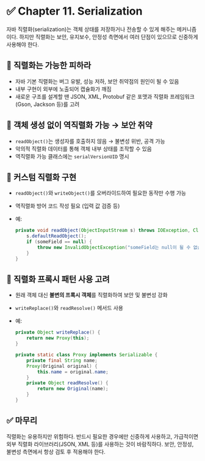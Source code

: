 # ✅ Chapter 11. Serialization

자바 직렬화(serialization)는 객체 상태를 저장하거나 전송할 수 있게 해주는 메커니즘이다. 하지만 직렬화는 보안, 유지보수, 안정성 측면에서 여러 단점이 있으므로 신중하게 사용해야 한다.

## 📌 직렬화는 가능한 피하라

* 자바 기본 직렬화는 버그 유발, 성능 저하, 보안 취약점의 원인이 될 수 있음
* 내부 구현이 외부에 노출되어 캡슐화가 깨짐
* 새로운 구조를 설계할 땐 JSON, XML, Protobuf 같은 포맷과 직렬화 프레임워크(Gson, Jackson 등)를 고려

## 📌 객체 생성 없이 역직렬화 가능 → 보안 취약

* `readObject()`는 생성자를 호출하지 않음 → 불변성 위반, 공격 가능
* 악의적 직렬화 데이터를 통해 객체 내부 상태를 조작할 수 있음
* 역직렬화 가능 클래스에는 `serialVersionUID` 명시

## 📌 커스텀 직렬화 구현

* `readObject()`와 `writeObject()`를 오버라이드하여 필요한 동작만 수행 가능
* 역직렬화 방어 코드 작성 필요 (입력 값 검증 등)
* 예:

  ```java
  private void readObject(ObjectInputStream s) throws IOException, ClassNotFoundException {
      s.defaultReadObject();
      if (someField == null) {
          throw new InvalidObjectException("someField는 null이 될 수 없습니다.");
      }
  }
  ```

## 📌 직렬화 프록시 패턴 사용 고려

* 원래 객체 대신 **불변의 프록시 객체**를 직렬화하여 보안 및 불변성 강화
* `writeReplace()`와 `readResolve()` 메서드 사용
* 예:

  ```java
  private Object writeReplace() {
      return new Proxy(this);
  }

  private static class Proxy implements Serializable {
      private final String name;
      Proxy(Original original) {
          this.name = original.name;
      }
      private Object readResolve() {
          return new Original(name);
      }
  }
  ```

## ✅ 마무리

직렬화는 유용하지만 위험하다. 반드시 필요한 경우에만 신중하게 사용하고, 가급적이면 외부 직렬화 라이브러리(JSON, XML 등)를 사용하는 것이 바람직하다. 보안, 안정성, 불변성 측면에서 항상 검토 후 적용해야 한다.
